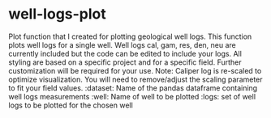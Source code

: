 # well-logs-plot
Plot function that I created for plotting geological well logs. This function plots well logs for a single well. Well logs cal, gam, res, den, neu are currently included but the code can be edited to include your logs. All styling are based on a specific project and for a specific field. Further customization will be required for your use.
Note: Caliper log is re-scaled to optimize visualization. You will need to remove/adjust the scaling parameter to fit your field values.
:dataset: Name of the pandas dataframe containing well logs measurements
:well: Name of well to be plotted
:logs: set of well logs to be plotted for the chosen well
